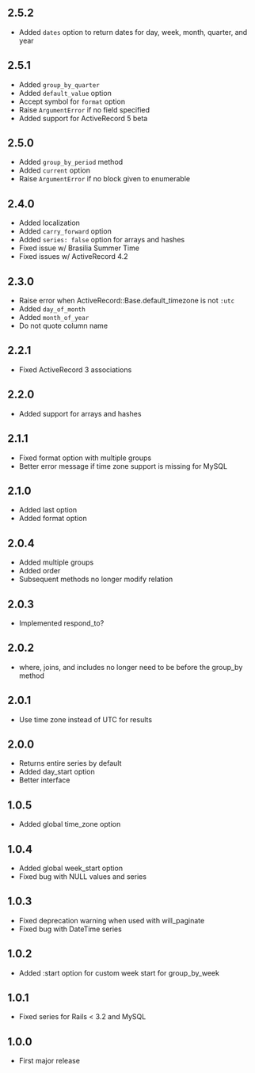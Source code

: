 ## 2.5.2

- Added `dates` option to return dates for day, week, month, quarter, and year

## 2.5.1

- Added `group_by_quarter`
- Added `default_value` option
- Accept symbol for `format` option
- Raise `ArgumentError` if no field specified
- Added support for ActiveRecord 5 beta

## 2.5.0

- Added `group_by_period` method
- Added `current` option
- Raise `ArgumentError` if no block given to enumerable

## 2.4.0

- Added localization
- Added `carry_forward` option
- Added `series: false` option for arrays and hashes
- Fixed issue w/ Brasilia Summer Time
- Fixed issues w/ ActiveRecord 4.2

## 2.3.0

- Raise error when ActiveRecord::Base.default_timezone is not `:utc`
- Added `day_of_month`
- Added `month_of_year`
- Do not quote column name

## 2.2.1

- Fixed ActiveRecord 3 associations

## 2.2.0

- Added support for arrays and hashes

## 2.1.1

- Fixed format option with multiple groups
- Better error message if time zone support is missing for MySQL

## 2.1.0

- Added last option
- Added format option

## 2.0.4

- Added multiple groups
- Added order
- Subsequent methods no longer modify relation

## 2.0.3

- Implemented respond_to?

## 2.0.2

- where, joins, and includes no longer need to be before the group_by method

## 2.0.1

- Use time zone instead of UTC for results

## 2.0.0

- Returns entire series by default
- Added day_start option
- Better interface

## 1.0.5

- Added global time_zone option

## 1.0.4

- Added global week_start option
- Fixed bug with NULL values and series

## 1.0.3

- Fixed deprecation warning when used with will_paginate
- Fixed bug with DateTime series

## 1.0.2

- Added :start option for custom week start for group_by_week

## 1.0.1

- Fixed series for Rails < 3.2 and MySQL

## 1.0.0

- First major release
